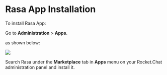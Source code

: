 # Rasa App Installation

To install Rasa App:

Go to **Administration** > **Apps**.

as shown below:

![](<../../../../.gitbook/assets/2021-11-20\_23-29-48 (1) (1) (1) (1) (1) (28).png>)

Search Rasa under the **Marketplace** tab in **Apps** menu on your Rocket.Chat administration panel and install it.
